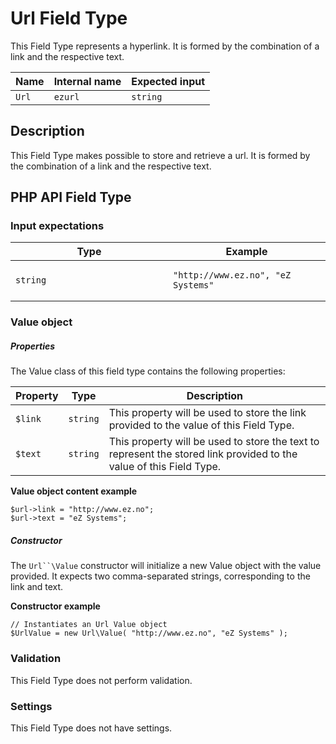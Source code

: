 #  Url Field Type

This Field Type represents a hyperlink. It is formed by the combination of a link and the respective text.

| Name  | Internal name | Expected input |
|-------|---------------|----------------|
| `Url` | `ezurl`       | `string`       |

## Description

This Field Type makes possible to store and retrieve a url. It is formed by the combination of a link and the respective text.

## PHP API Field Type

### Input expectations

<table>
<colgroup>
<col width="50%" />
<col width="50%" />
</colgroup>
<thead>
<tr class="header">
<th>Type</th>
<th>Example</th>
</tr>
</thead>
<tbody>
<tr class="odd">
<td><code>string</code></td>
<td><pre><code>&quot;http://www.ez.no&quot;, &quot;eZ Systems&quot;</code></pre></td>
</tr>
</tbody>
</table>

### Value object

##### Properties

The Value class of this field type contains the following properties:

| Property | Type     | Description                                                                                                         |
|----------|----------|---------------------------------------------------------------------------------------------------------------------|
| `$link`  | `string` | This property will be used to store the link provided to the value of this Field Type.                              |
| `$text`  | `string` | This property will be used to store the text to represent the stored link provided to the value of this Field Type. |

**Value object content example**

```
$url->link = "http://www.ez.no";
$url->text = "eZ Systems";
```

##### Constructor

The `Url``\Value` constructor will initialize a new Value object with the value provided. It expects two comma-separated strings, corresponding to the link and text.

**Constructor example**

```
// Instantiates an Url Value object
$UrlValue = new Url\Value( "http://www.ez.no", "eZ Systems" );
```

### Validation

This Field Type does not perform validation.

### Settings

This Field Type does not have settings.

 

 
